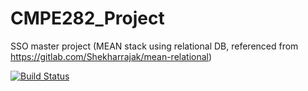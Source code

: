 # CMPE282_Project
SSO master project (MEAN stack using relational DB, referenced from https://gitlab.com/Shekharrajak/mean-relational)

[![Build Status](http://ec2-52-90-209-228.compute-1.amazonaws.com/job/CMPE282/badge/icon)](http://ec2-52-90-209-228.compute-1.amazonaws.com/job/CMPE282/)
